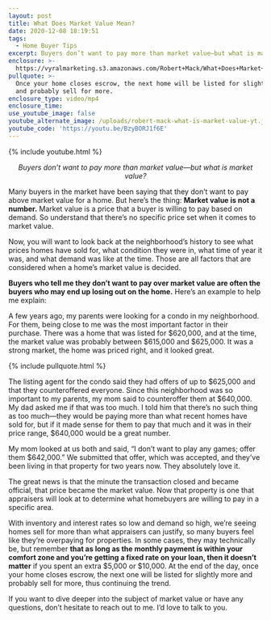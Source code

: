 ```yaml
---
layout: post
title: What Does Market Value Mean?
date: 2020-12-08 18:19:51
tags:
  - Home Buyer Tips
excerpt: Buyers don’t want to pay more than market value—but what is market value?
enclosure: >-
  https://vyralmarketing.s3.amazonaws.com/Robert+Mack/What+Does+Market+Value+Mean_.mp4
pullquote: >-
  Once your home closes escrow, the next home will be listed for slightly more
  and probably sell for more.
enclosure_type: video/mp4
enclosure_time:
use_youtube_image: false
youtube_alternate_image: /uploads/robert-mack-what-is-market-value-yt.jpg
youtube_code: 'https://youtu.be/BzyBORJ1f6E'
---
```


{% include youtube.html %}

<p style="text-align: center;"><em>Buyers don’t want to pay more than market value—but what is market value?</em></p>

Many buyers in the market have been saying that they don’t want to pay above market value for a home. But here’s the thing: **Market value is not a number.** Market value is a price that a buyer is willing to pay based on demand. So understand that there’s no specific price set when it comes to market value.

Now, you will want to look back at the neighborhood’s history to see what prices homes have sold for, what condition they were in, what time of year it was, and what demand was like at the time. Those are all factors that are considered when a home’s market value is decided.

**Buyers who tell me they don’t want to pay over market value are often the buyers who may end up losing out on the home.** Here’s an example to help me explain:

A few years ago, my parents were looking for a condo in my neighborhood. For them, being close to me was the most important factor in their purchase. There was a home that was listed for $620,000, and at the time, the market value was probably between $615,000 and $625,000. It was a strong market, the home was priced right, and it looked great.&nbsp;

{% include pullquote.html %}

The listing agent for the condo said they had offers of up to $625,000 and that they counteroffered everyone. Since this neighborhood was so important to my parents, my mom said to counteroffer them at $640,000. My dad asked me if that was too much. I told him that there’s no such thing as too much—they would be paying more than what recent homes have sold for, but if it made sense for them to pay that much and it was in their price range, $640,000 would be a great number.

My mom looked at us both and said, “I don’t want to play any games; offer them $642,000.” We submitted that offer, which was accepted, and they’ve been living in that property for two years now. They absolutely love it.

The great news is that the minute the transaction closed and became official, that price became the market value. Now that property is one that appraisers will look at to determine what homebuyers are willing to pay in a specific area.

With inventory and interest rates so low and demand so high, we’re seeing homes sell for more than what appraisers can justify, so many buyers feel like they’re overpaying for properties. In some cases, they may technically be, but remember **that as long as the monthly payment is within your comfort zone and you’re getting a fixed rate on your loan, then it doesn’t matter** if you spent an extra $5,000 or $10,000. At the end of the day, once your home closes escrow, the next one will be listed for slightly more and probably sell for more, thus continuing the trend.

If you want to dive deeper into the subject of market value or have any questions, don’t hesitate to reach out to me. I’d love to talk to you.
